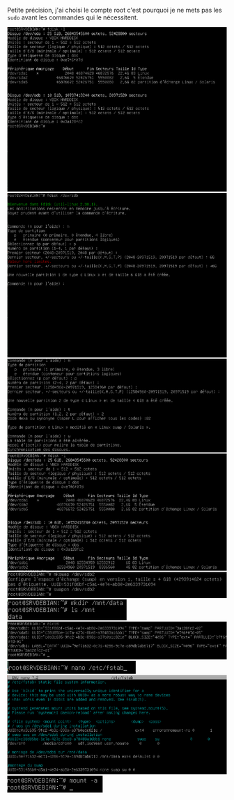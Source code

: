 Petite précision, j'ai choisi le compte root c'est pourquoi je ne mets pas les `sudo` avant les commandes qui le nécessitent.

![](https://raw.githubusercontent.com/JuGuillot/Checkpoint1/main/Pasted%20image%2020240329092143.png)
![](https://raw.githubusercontent.com/JuGuillot/Checkpoint1/main/Pasted%20image%2020240329092611.png)
![](https://raw.githubusercontent.com/JuGuillot/Checkpoint1/main/Pasted%20image%2020240329092718.png)
![](https://raw.githubusercontent.com/JuGuillot/Checkpoint1/main/Pasted%20image%2020240329092813.png)
![](https://raw.githubusercontent.com/JuGuillot/Checkpoint1/main/Pasted%20image%2020240329093319.png)
![](https://raw.githubusercontent.com/JuGuillot/Checkpoint1/main/Pasted%20image%2020240329093638.png)
![](https://raw.githubusercontent.com/JuGuillot/Checkpoint1/main/Pasted%20image%2020240329094305.png)
![](https://raw.githubusercontent.com/JuGuillot/Checkpoint1/main/Pasted%20image%2020240329095155.png)
![](https://raw.githubusercontent.com/JuGuillot/Checkpoint1/main/Pasted%20image%2020240329095836.png)
![](https://raw.githubusercontent.com/JuGuillot/Checkpoint1/main/Pasted%20image%2020240329095852.png)
